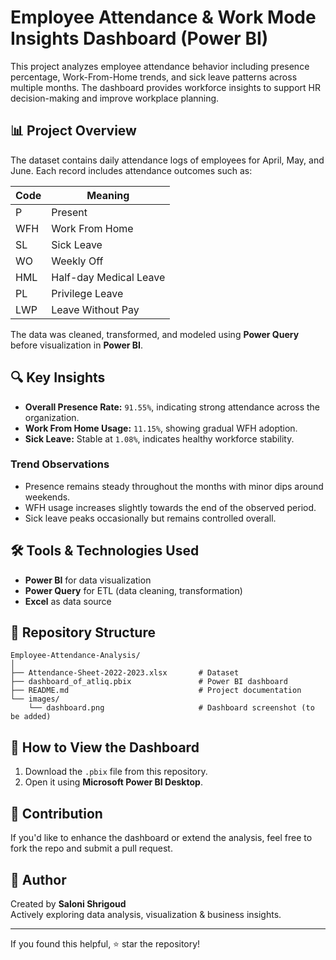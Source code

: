 
# Employee Attendance & Work Mode Insights Dashboard (Power BI)

This project analyzes employee attendance behavior including presence percentage, Work-From-Home trends, and sick leave patterns across multiple months. The dashboard provides workforce insights to support HR decision-making and improve workplace planning.

## 📊 Project Overview

The dataset contains daily attendance logs of employees for April, May, and June. Each record includes attendance outcomes such as:

| Code | Meaning |
|------|---------|
| P    | Present |
| WFH  | Work From Home |
| SL   | Sick Leave |
| WO   | Weekly Off |
| HML  | Half-day Medical Leave |
| PL   | Privilege Leave |
| LWP  | Leave Without Pay |

The data was cleaned, transformed, and modeled using **Power Query** before visualization in **Power BI**.

## 🔍 Key Insights

- **Overall Presence Rate:** `91.55%`, indicating strong attendance across the organization.
- **Work From Home Usage:** `11.15%`, showing gradual WFH adoption.
- **Sick Leave:** Stable at `1.08%`, indicates healthy workforce stability.

### Trend Observations
- Presence remains steady throughout the months with minor dips around weekends.
- WFH usage increases slightly towards the end of the observed period.
- Sick leave peaks occasionally but remains controlled overall.

## 🛠 Tools & Technologies Used
- **Power BI** for data visualization
- **Power Query** for ETL (data cleaning, transformation)
- **Excel** as data source

## 📂 Repository Structure
```
Employee-Attendance-Analysis/
│
├── Attendance-Sheet-2022-2023.xlsx       # Dataset
├── dashboard_of_atliq.pbix               # Power BI dashboard
├── README.md                             # Project documentation
└── images/
    └── dashboard.png                     # Dashboard screenshot (to be added)
```

## 🚀 How to View the Dashboard
1. Download the `.pbix` file from this repository.
2. Open it using **Microsoft Power BI Desktop**.

## 🤝 Contribution
If you'd like to enhance the dashboard or extend the analysis, feel free to fork the repo and submit a pull request.

## 🏅 Author
Created by **Saloni Shrigoud**  
Actively exploring data analysis, visualization & business insights.

---

If you found this helpful, ⭐ star the repository!
